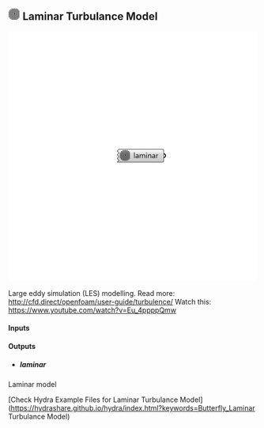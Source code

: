## ![](../../images/icons/Laminar_Turbulance_Model.png) Laminar Turbulance Model

![](../../images/components/Laminar_Turbulance_Model.png)

Large eddy simulation (LES) modelling.
 Read more: http://cfd.direct/openfoam/user-guide/turbulence/
 Watch this: https://www.youtube.com/watch?v=Eu_4ppppQmw

#### Inputs

#### Outputs
* ##### laminar
Laminar model


[Check Hydra Example Files for Laminar Turbulance Model](https://hydrashare.github.io/hydra/index.html?keywords=Butterfly_Laminar Turbulance Model)